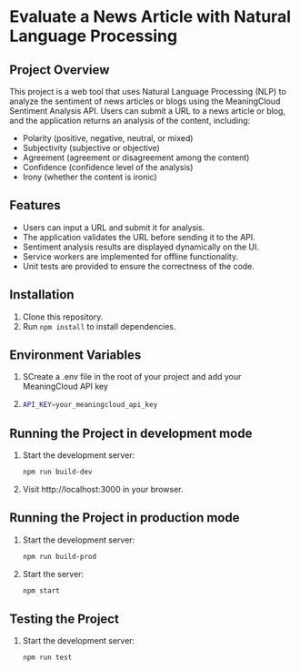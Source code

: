 # Evaluate a News Article with Natural Language Processing

## Project Overview

This project is a web tool that uses Natural Language Processing (NLP) to analyze the sentiment of news articles or blogs using the MeaningCloud Sentiment Analysis API. Users can submit a URL to a news article or blog, and the application returns an analysis of the content, including:

- Polarity (positive, negative, neutral, or mixed)
- Subjectivity (subjective or objective)
- Agreement (agreement or disagreement among the content)
- Confidence (confidence level of the analysis)
- Irony (whether the content is ironic)

## Features

- Users can input a URL and submit it for analysis.
- The application validates the URL before sending it to the API.
- Sentiment analysis results are displayed dynamically on the UI.
- Service workers are implemented for offline functionality.
- Unit tests are provided to ensure the correctness of the code.

## Installation
1. Clone this repository.
2. Run `npm install` to install dependencies.

## Environment Variables
1. SCreate a .env file in the root of your project and add your MeaningCloud API key
2. ```bash
   API_KEY=your_meaningcloud_api_key


## Running the Project in development mode
1. Start the development server:
   ```bash
   npm run build-dev
2. Visit http://localhost:3000 in your browser.

## Running the Project in production mode
1. Start the development server:
   ```bash
   npm run build-prod
2. Start the server:
   ```bash
   npm start

## Testing the Project 
1. Start the development server:
   ```bash
   npm run test

